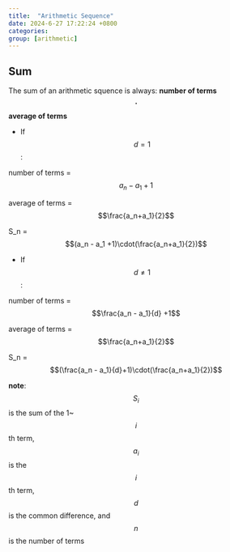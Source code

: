 ```yaml
---
title:  "Arithmetic Sequence"
date: 2024-6-27 17:22:24 +0800
categories: 
group: [arithmetic]
---
```

## Sum

The sum of an arithmetic squence is always: **number of terms $$\cdot$$ average of terms**

* If $$d=1$$:

number of terms = $$a_n - a_1 +1$$ 

average of terms = $$\frac{a_n+a_1}{2}$$

S_n = $$(a_n - a_1 +1)\cdot(\frac{a_n+a_1}{2})$$


* If $$d\neq 1$$:

number of terms = $$\frac{a_n - a_1}{d} +1$$ 

average of terms = $$\frac{a_n+a_1}{2}$$

S_n = $$(\frac{a_n - a_1}{d}+1)\cdot(\frac{a_n+a_1}{2})$$


**note**: $$S_i$$ is the sum of the 1~$$i$$th term, $$a_i$$ is the $$i$$th term, $$d$$ is the common difference, and $$n$$ is the number of terms 